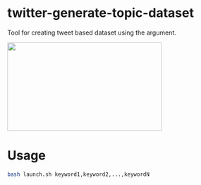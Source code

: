 # twitter-generate-topic-dataset

Tool for creating tweet based dataset using the argument.

<img src="https://logos-marcas.com/wp-content/uploads/2020/04/Twitter-Logo.png" height=200 width=350>

# Usage

```bash
bash launch.sh keyword1,keyword2,...,keywordN
```

